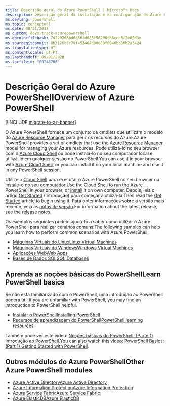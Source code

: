```yaml
---
title: Descrição geral do Azure PowerShell | Microsoft Docs
description: Descrição geral da instalação e da configuração do Azure PowerShell.
ms.devlang: powershell
ms.topic: conceptual
ms.date: 08/31/2017
ms.custom: devx-track-azurepowershell
ms.openlocfilehash: 7d220266bd6e36fd083f56290cb6cee8f2e80d3e
ms.sourcegitcommit: 8b3126b5c79f453464d90669f0046ba86b7a3424
ms.translationtype: HT
ms.contentlocale: pt-PT
ms.lasthandoff: 09/01/2020
ms.locfileid: "89243706"
---
```

# <a name="overview-of-azure-powershell"></a><span data-ttu-id="366c8-103">Descrição Geral do Azure PowerShell</span><span class="sxs-lookup"><span data-stu-id="366c8-103">Overview of Azure PowerShell</span></span>

[!INCLUDE [migrate-to-az-banner](../../includes/migrate-to-az-banner.md)]

<span data-ttu-id="366c8-104">O Azure PowerShell fornece um conjunto de cmdlets que utilizam o modelo do [Azure Resource Manager](/azure/azure-resource-manager/resource-group-overview) para gerir os recursos do Azure.</span><span class="sxs-lookup"><span data-stu-id="366c8-104">Azure PowerShell provides a set of cmdlets that use the [Azure Resource Manager](/azure/azure-resource-manager/resource-group-overview) model for managing your Azure resources.</span></span> <span data-ttu-id="366c8-105">Pode utilizá-lo no seu browser com o [Azure Cloud Shell](/azure/cloud-shell/overview) ou pode instalá-lo no seu computador local e utilizá-lo em qualquer sessão do PowerShell.</span><span class="sxs-lookup"><span data-stu-id="366c8-105">You can use it in your browser with [Azure Cloud Shell](/azure/cloud-shell/overview), or you can install it on your local machine and use it in any PowerShell session.</span></span>

<span data-ttu-id="366c8-106">Utilize o [Cloud Shell](/azure/cloud-shell/overview) para executar o Azure PowerShell no seu browser ou [instale-o](install-azurerm-ps.md) no seu computador.</span><span class="sxs-lookup"><span data-stu-id="366c8-106">Use the [Cloud Shell](/azure/cloud-shell/overview) to run the Azure PowerShell in your browser, or [install](install-azurerm-ps.md) it on own computer.</span></span> <span data-ttu-id="366c8-107">Depois, leia o artigo [Get Started](get-started-azureps.md) (Introdução) para começar a utilizá-la.</span><span class="sxs-lookup"><span data-stu-id="366c8-107">Then read the [Get Started](get-started-azureps.md) article to begin using it.</span></span> <span data-ttu-id="366c8-108">Para obter informações sobre a versão mais recente, veja as [notas de versão](release-notes-azureps.md).</span><span class="sxs-lookup"><span data-stu-id="366c8-108">For information about the latest release, see the [release notes](release-notes-azureps.md).</span></span>

<span data-ttu-id="366c8-109">Os exemplos seguintes podem ajudá-lo a saber como utilizar o Azure PowerShell para realizar cenários comuns:</span><span class="sxs-lookup"><span data-stu-id="366c8-109">The following samples can help you learn how to perform common scenarios with Azure PowerShell:</span></span>

- [<span data-ttu-id="366c8-110">Máquinas Virtuais do Linux</span><span class="sxs-lookup"><span data-stu-id="366c8-110">Linux Virtual Machines</span></span>](/azure/virtual-machines/virtual-machines-linux-powershell-samples?toc=/powershell/azure/toc.json)
- [<span data-ttu-id="366c8-111">Máquinas Virtuais do Windows</span><span class="sxs-lookup"><span data-stu-id="366c8-111">Windows Virtual Machines</span></span>](/azure/virtual-machines/virtual-machines-windows-powershell-samples?toc=/powershell/azure/toc.json)
- [<span data-ttu-id="366c8-112">Aplicações Web</span><span class="sxs-lookup"><span data-stu-id="366c8-112">Web Apps</span></span>](/azure/app-service-web/app-service-powershell-samples?toc=/powershell/azure/toc.json)
- [<span data-ttu-id="366c8-113">Bases de Dados SQL</span><span class="sxs-lookup"><span data-stu-id="366c8-113">SQL Databases</span></span>](/azure/sql-database/sql-database-powershell-samples?toc=/powershell/azure/toc.json)

## <a name="learn-powershell-basics"></a><span data-ttu-id="366c8-114">Aprenda as noções básicas do PowerShell</span><span class="sxs-lookup"><span data-stu-id="366c8-114">Learn PowerShell basics</span></span>

<span data-ttu-id="366c8-115">Se não está familiarizado com o PowerShell, uma introdução ao PowerShell poderá útil.</span><span class="sxs-lookup"><span data-stu-id="366c8-115">If you are unfamiliar with PowerShell, you may find an introduction to PowerShell helpful.</span></span>

- [<span data-ttu-id="366c8-116">Instalar o PowerShell</span><span class="sxs-lookup"><span data-stu-id="366c8-116">Installing PowerShell</span></span>](/powershell/scripting/install/installing-powershell)
- [<span data-ttu-id="366c8-117">Recursos de aprendizagem do PowerShell</span><span class="sxs-lookup"><span data-stu-id="366c8-117">PowerShell learning resources</span></span>](/powershell/scripting/learn/more-powershell-learning)

<span data-ttu-id="366c8-118">Também pode ver este vídeo: [Noções básicas do PowerShell: (Parte 1) Introdução ao PowerShell](https://channel9.msdn.com/Blogs/Taste-of-Premier/PowerShellBasicsPart1).</span><span class="sxs-lookup"><span data-stu-id="366c8-118">You can also watch this video: [PowerShell Basics: (Part 1) Getting Started with PowerShell](https://channel9.msdn.com/Blogs/Taste-of-Premier/PowerShellBasicsPart1).</span></span>

## <a name="other-azure-powershell-modules"></a><span data-ttu-id="366c8-119">Outros módulos do Azure PowerShell</span><span class="sxs-lookup"><span data-stu-id="366c8-119">Other Azure PowerShell modules</span></span>

- [<span data-ttu-id="366c8-120">Azure Active Directory</span><span class="sxs-lookup"><span data-stu-id="366c8-120">Azure Active Directory</span></span>](/powershell/azure/active-directory/)
- [<span data-ttu-id="366c8-121">Azure Information Protection</span><span class="sxs-lookup"><span data-stu-id="366c8-121">Azure Information Protection</span></span>](/powershell/azure/aip/)
- [<span data-ttu-id="366c8-122">Azure Service Fabric</span><span class="sxs-lookup"><span data-stu-id="366c8-122">Azure Service Fabric</span></span>](/powershell/azure/service-fabric/)
- [<span data-ttu-id="366c8-123">Azure ElasticDB</span><span class="sxs-lookup"><span data-stu-id="366c8-123">Azure ElasticDB</span></span>](/powershell/azure/elasticdbjobs/)
